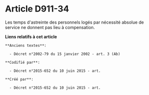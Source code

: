 # Article D911-34

Les temps d'astreinte des personnels logés par nécessité absolue de service ne donnent pas lieu à compensation.

**Liens relatifs à cet article**

	**Anciens textes**:

	  - Décret n°2002-79 du 15 janvier 2002 - art. 3 (Ab)

	**Codifié par**:

	  - Décret n°2015-652 du 10 juin 2015 - art.

	**Créé par**:

	  - Décret n°2015-652 du 10 juin 2015 - art.
